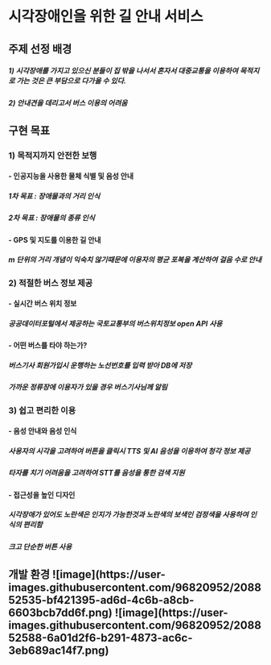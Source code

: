 <h1> 시각장애인을 위한 길 안내 서비스
 <h2> 주제 선정 배경
   <h5> 1) 시각장애를 가지고 있으신 분들이 집 밖을 나서서 혼자서 대중교통을 이용하여 목적지로 가는 것은 큰 부담으로 다가올 수 있다.
   <h5> 2) 안내견을 데리고서 버스 이용의 어려움
 <h2> 구현 목표
   <h3> 1) 목적지까지 안전한 보행
     <h4> - 인공지능을 사용한 물체 식별 및 음성 안내
       <h5> 1차 목표 : 장애물과의 거리 인식
       <h5> 2차 목표 : 장애물의 종류 인식
     <h4> - GPS 및 지도를 이용한 길 안내
       <h5> m 단위의 거리 개념이 익숙치 않기때문에 이용자의 평균 포복을 계산하여 걸음 수로 안내 
   <h3> 2) 적절한 버스 정보 제공
     <h4> - 실시간 버스 위치 정보
       <h5> 공공데이터포털에서 제공하는 국토교통부의 버스위치정보 open API 사용
     <h4> - 어떤 버스를 타야 하는가?
       <h5> 버스기사 회원가입시 운행하는 노선번호를 입력 받아 DB에 저장
       <h5> 가까운 정류장에 이용자가 있을 경우 버스기사님께 알림
   <h3> 3) 쉽고 편리한 이용
     <h4> - 음성 안내와 음성 인식
       <h5> 사용자의 시각을 고려하여 버튼을 클릭시 TTS 및 AI 음성을 이용하여 청각 정보 제공
       <h5> 타자를 치기 어려움을 고려하여 STT를 음성을 통한 검색 지원
     <h4> - 접근성을 높인 디자인
       <h5> 시각장애가 있어도 노란색은 인지가 가능한것과 노란색의 보색인 검정색을 사용하여 인식의 편리함
       <h5> 크고 단순한 버튼 사용
       
<h2> 개발 환경
![image](https://user-images.githubusercontent.com/96820952/208852535-bf421395-ad6d-4c6b-a8cb-6603bcb7dd6f.png) 
![image](https://user-images.githubusercontent.com/96820952/208852588-6a01d2f6-b291-4873-ac6c-3eb689ac14f7.png)




